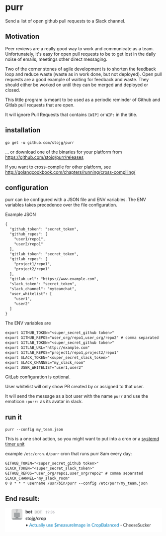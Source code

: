 # purr

Send a list of open github pull requests to a Slack channel.

## Motivation

Peer reviews are a really good way to work and communicate as a team. Unfortunately, it's easy for open pull requests to be to get lost in the daily noise of emails, meetings other direct messaging.

Two of the corner stones of agile development is to shorten the feedback loop and reduce waste (waste as in work done, but not deployed). Open pull requests are a good example of waiting for feedback and waste. They should either be worked on until they can be merged and deployed or closed.

This little program is meant to be used as a periodic reminder of Github and Gitlab pull requests that are open.

It will ignore Pull Requests that contains `[WIP]` or `WIP:` in the title.

## installation

`go get -u github.com/stojg/purr`

... or download one of the binaries for your platform from https://github.com/stojg/purr/releases

If you want to cross-compile for other platform, see http://golangcookbook.com/chapters/running/cross-compiling/

## configuration

purr can be configured with a JSON file and ENV variables. The ENV variables takes
precedence over the file configuration.

Example JSON

```
{
  "github_token": "secret_token",
  "github_repos": [
    "user1/repo1",
    "user2/repo1"
  ],
  "gitlab_token": "secret_token",
  "gitlab_repos": [
    "project1/repo1",
    "project2/repo1"
  ],
  "gitlab_url": "https://www.example.com",
  "slack_token": "secret_token",
  "slack_channel": "myteamchat",
  "user_whitelist": [
    "user1",
    "user2"
  ]
}
```

The ENV variables are

```
export GITHUB_TOKEN="<super_secret_github token>"
export GITHUB_REPOS="user_org/repo1,user_org/repo2" # comma separated
export GITLAB_TOKEN="<super_secret_github token>"
export GITLAB_URL="http://example.com"
export GITLAB_REPOS="project1/repo1,project2/repo1"
export SLACK_TOKEN="<super_secret_slack_token>"
export SLACK_CHANNEL="my_slack_room"
export USER_WHITELIST="user1,user2"
```

GitLab configuration is optional.

User whitelist will only show PR created by or assigned to that user.

It will send the message as a bot user with the name `purr` and use the emoticon
`:purr:` as its avatar in slack.

## run it

`purr --config my_team.json`

This is a one shot action, so you might want to put into a cron or a [systemd timer unit](https://wiki.archlinux.org/index.php/Systemd/Timers)

example `/etc/cron.d/purr` cron that runs purr 8am every day:

```
GITHUB_TOKEN="<super_secret_github token>"
SLACK_TOKEN="<super_secret_slack_token>"
GITHUB_REPOS="user_org/repo1,user_org/repo2" # comma separated
SLACK_CHANNEL="my_slack_room"
0 8 * * * username /usr/bin/purr --config /etc/purr/my_team.json
```

## End result:

![example.png](./_docs/example.png)
